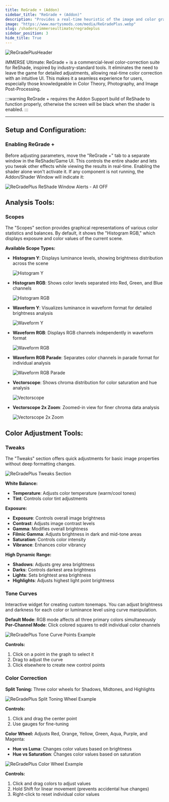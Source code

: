 ```yaml
---
title: ReGrade + (Addon)
sidebar_title: "ReGrade + (Addon)"
description: "Provides a real-time heuristic of the image and color grading GUI native to ReShade."
image: "https://www.martysmods.com/media/ReGradePlus.webp"
slug: /shaders/immerseultimate/regradeplus
sidebar_position: 3
hide_title: True
---
```


![ReGradePlusHeader](https://assets.martysmods.com/headers/ReGradePlusHeader.webp)

iMMERSE Ultimate: ReGrade + is a commercial-level color-correction suite for ReShade, inspired by industry-standard tools. It eliminates the need to leave the game for detailed adjustments, allowing real-time color correction with an intuitive UI. This makes it a seamless experience for users, especially those knowledgeable in Color Theory, Photography, and Image Post-Processing.

:::warning
ReGrade + requires the Addon Support build of ReShade to function properly, otherwise the screen will be black when the shader is enabled.
:::

---

## Setup and Configuration:

### Enabling ReGrade +
Before adjusting parameters, move the "ReGrade +" tab to a separate window in the ReShade/Game UI. This controls the entire shader and lets you tweak other effects while viewing the results in real-time. Enabling the shader alone won't activate it. If any component is not running, the Addon/Shader Window will indicate it:

![ReGradePlus ReShade Window Alerts - All OFF](https://assets.martysmods.com/shaders/regradeplus/regradeplus_shaders_disabled.webp)

## Analysis Tools:

### Scopes
The "Scopes" section provides graphical representations of various color statistics and balances. By default, it shows the "Histogram RGB," which displays exposure and color values of the current scene.

**Available Scope Types:**

- **Histogram Y**: Displays luminance levels, showing brightness distribution across the scene

    ![Histogram Y](https://assets.martysmods.com/shaders/regradeplus/regradeplus_histogram_y.webp)

- **Histogram RGB**: Shows color levels separated into Red, Green, and Blue channels

    ![Histogram RGB](https://assets.martysmods.com/shaders/regradeplus/regradeplus_histogram_rgb.webp)

- **Waveform Y**: Visualizes luminance in waveform format for detailed brightness analysis

    ![Waveform Y](https://assets.martysmods.com/shaders/regradeplus/regradeplus_waveform_y.webp)

- **Waveform RGB**: Displays RGB channels independently in waveform format

    ![Waveform RGB](https://assets.martysmods.com/shaders/regradeplus/regradeplus_waveform_rgb.webp)

- **Waveform RGB Parade**: Separates color channels in parade format for individual analysis

    ![Waveform RGB Parade](https://assets.martysmods.com/shaders/regradeplus/regradeplus_waveform_rgb_parade.webp)

- **Vectorscope**: Shows chroma distribution for color saturation and hue analysis

    ![Vectorscope](https://assets.martysmods.com/shaders/regradeplus/regradeplus_histogram_vectorscope.webp)

- **Vectorscope 2x Zoom**: Zoomed-in view for finer chroma data analysis

    ![Vectorscope 2x Zoom](https://assets.martysmods.com/shaders/regradeplus/regradeplus_histogram_vectorscope2x.webp)

## Color Adjustment Tools:

### Tweaks
The "Tweaks" section offers quick adjustments for basic image properties without deep formatting changes.

![ReGradePlus Tweaks Section](https://assets.martysmods.com/shaders/regradeplus/regradeplus_tweaks.webp)

**White Balance:**
- **Temperature**: Adjusts color temperature (warm/cool tones)
- **Tint**: Controls color tint adjustments

**Exposure:**
- **Exposure**: Controls overall image brightness
- **Contrast**: Adjusts image contrast levels
- **Gamma**: Modifies overall brightness
- **Filmic Gamma**: Adjusts brightness in dark and mid-tone areas
- **Saturation**: Controls color intensity
- **Vibrance**: Enhances color vibrancy

**High Dynamic Range:**
- **Shadows**: Adjusts grey area brightness
- **Darks**: Controls darkest area brightness
- **Lights**: Sets brightest area brightness
- **Highlights**: Adjusts highest light point brightness

### Tone Curves
Interactive widget for creating custom tonemaps. You can adjust brightness and darkness for each color or luminance level using curve manipulation.

**Default Mode**: RGB mode affects all three primary colors simultaneously
**Per-Channel Mode**: Click colored squares to edit individual color channels

![ReGradePlus Tone Curve Points Example](https://assets.martysmods.com/shaders/regradeplus/regradeplus_tonecurve.webp)

**Controls:**
1. Click on a point in the graph to select it
2. Drag to adjust the curve
3. Click elsewhere to create new control points

### Color Correction

**Split Toning:**
Three color wheels for Shadows, Midtones, and Highlights

![ReGradePlus Split Toning Wheel Example](https://assets.martysmods.com/shaders/regradeplus/regradeplus_colorcorrection.webp)

**Controls:**
1. Click and drag the center point
2. Use gauges for fine-tuning

**Color Wheel:**
Adjusts Red, Orange, Yellow, Green, Aqua, Purple, and Magenta:
- **Hue vs Luma**: Changes color values based on brightness
- **Hue vs Saturation**: Changes color values based on saturation

![ReGradePlus Color Wheel Example](https://assets.martysmods.com/shaders/regradeplus/regradeplus_huevsluma.webp)

**Controls:**
1. Click and drag colors to adjust values
2. Hold Shift for linear movement (prevents accidental hue changes)
3. Right-click to reset individual color values